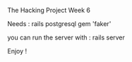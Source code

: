 The Hacking Project Week 6

Needs :
rails postgresql
gem 'faker'

you can run the server with :
rails server

Enjoy !

